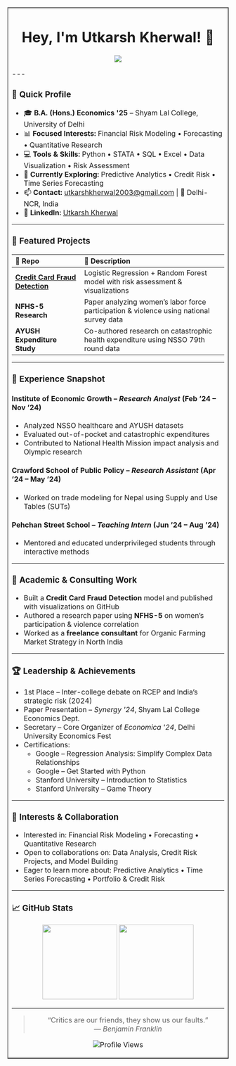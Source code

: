 <table width="100%" border="1" cellspacing="0" cellpadding="10">
<tr><td>

<h1 align="center">Hey, I'm Utkarsh Kherwal! 👋</h1>

<p align="center">
  <img src="https://readme-typing-svg.herokuapp.com?font=Fira+Code&pause=1000&color=00BFFF&center=true&vCenter=true&width=600&lines=Aspiring+Economist+%7C+Risk+Enthusiast;Aspiring+Risk+Analyst+%7C+Data+Driven+Thinker;Learning+Forecasting+%26+Predictive+Modeling;Learning%2C+Adapting%2C+Evolving+with+Purpose" />
</p>
---

### 🧾 Quick Profile

- 🎓 **B.A. (Hons.) Economics '25** – Shyam Lal College, University of Delhi  
- 📊 **Focused Interests:** Financial Risk Modeling • Forecasting • Quantitative Research  
- 💻 **Tools & Skills:** Python • STATA • SQL • Excel • Data Visualization • Risk Assessment  
- 🌱 **Currently Exploring:** Predictive Analytics • Credit Risk • Time Series Forecasting  
- 📫 **Contact:** utkarshkherwal2003@gmail.com | 📍 Delhi-NCR, India  
- 🔗 **LinkedIn:** [Utkarsh Kherwal](https://linkedin.com/in/utkarsh-kherwal-827561213)

---

### 🚀 Featured Projects

<table>
  <thead>
    <tr>
      <th align="left">📁 Repo</th>
      <th align="left">📝 Description</th>
    </tr>
  </thead>
  <tbody>
    <tr>
      <td><a href="https://github.com/utkarshkherwal/Credit-Card-Fraud-Detection"><b>Credit Card Fraud Detection</b></a></td>
      <td>Logistic Regression + Random Forest model with risk assessment & visualizations</td>
    </tr>
    <tr>
      <td><b>NFHS-5 Research</b></td>
      <td>Paper analyzing women’s labor force participation & violence using national survey data</td>
    </tr>
    <tr>
      <td><b>AYUSH Expenditure Study</b></td>
      <td>Co-authored research on catastrophic health expenditure using NSSO 79th round data</td>
    </tr>
  </tbody>
</table>

---

### 💼 Experience Snapshot

#### Institute of Economic Growth – *Research Analyst* (Feb ’24 – Nov ’24)
- Analyzed NSSO healthcare and AYUSH datasets  
- Evaluated out-of-pocket and catastrophic expenditures  
- Contributed to National Health Mission impact analysis and Olympic research  

#### Crawford School of Public Policy – *Research Assistant* (Apr ’24 – May ’24)
- Worked on trade modeling for Nepal using Supply and Use Tables (SUTs)

#### Pehchan Street School – *Teaching Intern* (Jun ’24 – Aug ’24)
- Mentored and educated underprivileged students through interactive methods

---

### 🧠 Academic & Consulting Work

- Built a **Credit Card Fraud Detection** model and published with visualizations on GitHub  
- Authored a research paper using **NFHS-5** on women’s participation & violence correlation  
- Worked as a **freelance consultant** for Organic Farming Market Strategy in North India

---

### 🏆 Leadership & Achievements

- 1st Place – Inter-college debate on RCEP and India’s strategic risk (2024)  
- Paper Presentation – *Synergy '24*, Shyam Lal College Economics Dept.  
- Secretary – Core Organizer of *Economica '24*, Delhi University Economics Fest  
- Certifications:
  - Google – Regression Analysis: Simplify Complex Data Relationships  
  - Google – Get Started with Python  
  - Stanford University – Introduction to Statistics  
  - Stanford University – Game Theory 

---

### 💬 Interests & Collaboration

- Interested in: Financial Risk Modeling • Forecasting • Quantitative Research  
- Open to collaborations on: Data Analysis, Credit Risk Projects, and Model Building  
- Eager to learn more about: Predictive Analytics • Time Series Forecasting • Portfolio & Credit Risk

---

### 📈 GitHub Stats

<p align="center">
  <img src="https://github-readme-stats.vercel.app/api?username=utkarshkherwal&show_icons=true&theme=tokyonight" height="170"/>
  <img src="https://github-readme-streak-stats.herokuapp.com/?user=utkarshkherwal&theme=tokyonight" height="170"/>
</p>

---

<div align="center">

> “Critics are our friends, they show us our faults.”  
> — *Benjamin Franklin*

</div>

<p align="center">
  <img src="https://komarev.com/ghpvc/?username=utkarshkherwal&label=Profile+Views&color=blue" alt="Profile Views" />
</p>

</td></tr>
</table>
